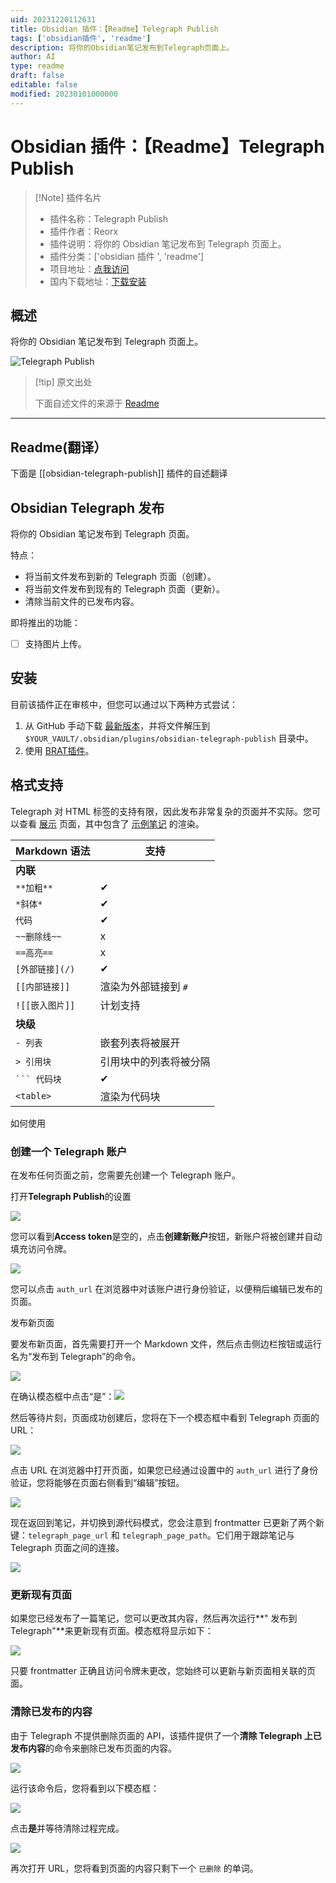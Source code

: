 ```yaml
---
uid: 20231220112631
title: Obsidian 插件：【Readme】Telegraph Publish
tags: ['obsidian插件', 'readme']
description: 将你的Obsidian笔记发布到Telegraph页面上。
author: AI
type: readme
draft: false
editable: false
modified: 20230101000000
---
```


# Obsidian 插件：【Readme】Telegraph Publish

> [!Note] 插件名片
> - 插件名称：Telegraph Publish
> - 插件作者：Reorx
> - 插件说明：将你的 Obsidian 笔记发布到 Telegraph 页面上。
> - 插件分类：['obsidian 插件 ', 'readme']
> - 项目地址：[点我访问](https://github.com/reorx/obsidian-telegraph-publish)
> - 国内下载地址：[下载安装](https://pkmer.cn/products/plugin/pluginMarket/?obsidian-telegraph-publish)

## 概述

将你的 Obsidian 笔记发布到 Telegraph 页面上。

![Telegraph Publish](https://cdn.pkmer.cn/covers/obsidian-telegraph-publish.png!pkmer)

> [!tip] 原文出处
>
>下面自述文件的来源于 [Readme](https://ghproxy.net/https://raw.githubusercontent.com/reorx/obsidian-telegraph-publish/master/README.md)

---

## Readme(翻译）

下面是 [[obsidian-telegraph-publish]] 插件的自述翻译

## Obsidian Telegraph 发布

将你的 Obsidian 笔记发布到 Telegraph 页面。

特点：

- 将当前文件发布到新的 Telegraph 页面（创建）。
- 将当前文件发布到现有的 Telegraph 页面（更新）。
- 清除当前文件的已发布内容。

即将推出的功能：

- [ ] 支持图片上传。

## 安装

目前该插件正在审核中，但您可以通过以下两种方式尝试：

1. 从 GitHub 手动下载 [最新版本](https://github.com/reorx/obsidian-telegraph-publish/releases)，并将文件解压到 `$YOUR_VAULT/.obsidian/plugins/obsidian-telegraph-publish` 目录中。
2. 使用 [BRAT插件](https://github.com/TfTHacker/obsidian42-brat)。

## 格式支持

Telegraph 对 HTML 标签的支持有限，因此发布非常复杂的页面并不实际。您可以查看 [展示](https://telegra.ph/2022031122-Test-telegraph-publish-02-03-12) 页面，其中包含了 [示例笔记](./sample_note.md) 的渲染。

|Markdown 语法|支持|
|---|---|
|**内联**| |
|`**加粗**`|✔|
|`*斜体*`|✔|
|`代码`|✔|
|`~~删除线~~`|x|
|`==高亮==`|x|
|`[外部链接](/)`|✔|
|`[[内部链接]]`|渲染为外部链接到 `#`|
|`![[嵌入图片]]`|计划支持|
|**块级**| |
|`- 列表`|嵌套列表将被展开|
|`> 引用块`|引用块中的列表将被分隔|
|<code>\`\`\` 代码块</code>|✔|
|`<table>`|渲染为代码块|

如何使用

### 创建一个 Telegraph 账户

在发布任何页面之前，您需要先创建一个 Telegraph 账户。

打开**Telegraph Publish**的设置

![](https://cdn.pkmer.cn/covers/obsidian-telegraph-publish_2_0.png!pkmer)

您可以看到**Access token**是空的，点击**创建新账户**按钮，新账户将被创建并自动填充访问令牌。

![](https://cdn.pkmer.cn/covers/obsidian-telegraph-publish_2_1.png!pkmer)

您可以点击 `auth_url` 在浏览器中对该账户进行身份验证，以便稍后编辑已发布的页面。

发布新页面

要发布新页面，首先需要打开一个 Markdown 文件，然后点击侧边栏按钮或运行名为“发布到 Telegraph”的命令。

![](https://cdn.pkmer.cn/covers/obsidian-telegraph-publish_2_2.png!pkmer)

在确认模态框中点击“是”：![](https://cdn.pkmer.cn/covers/obsidian-telegraph-publish_2_3.png!pkmer)

然后等待片刻，页面成功创建后，您将在下一个模态框中看到 Telegraph 页面的 URL：

![](https://cdn.pkmer.cn/covers/obsidian-telegraph-publish_2_4.png!pkmer)

点击 URL 在浏览器中打开页面，如果您已经通过设置中的 `auth_url` 进行了身份验证，您将能够在页面右侧看到“编辑”按钮。

![](https://cdn.pkmer.cn/covers/obsidian-telegraph-publish_2_5.png!pkmer)

现在返回到笔记，并切换到源代码模式，您会注意到 frontmatter 已更新了两个新键：`telegraph_page_url` 和 `telegraph_page_path`。它们用于跟踪笔记与 Telegraph 页面之间的连接。

![](https://cdn.pkmer.cn/covers/obsidian-telegraph-publish_2_6.png!pkmer)

### 更新现有页面

如果您已经发布了一篇笔记，您可以更改其内容，然后再次运行**" 发布到 Telegraph"**来更新现有页面。模态框将显示如下：

![](https://cdn.pkmer.cn/covers/obsidian-telegraph-publish_2_7.png!pkmer)

只要 frontmatter 正确且访问令牌未更改，您始终可以更新与新页面相关联的页面。

### 清除已发布的内容

由于 Telegraph 不提供删除页面的 API，该插件提供了一个**清除 Telegraph 上已发布内容**的命令来删除已发布页面的内容。

![](https://cdn.pkmer.cn/covers/obsidian-telegraph-publish_2_8.png!pkmer)

运行该命令后，您将看到以下模态框：

![](https://cdn.pkmer.cn/covers/obsidian-telegraph-publish_2_9.png!pkmer)

点击**是**并等待清除过程完成。

![](https://cdn.pkmer.cn/covers/obsidian-telegraph-publish_2_10.png!pkmer)

再次打开 URL，您将看到页面的内容只剩下一个 `已删除` 的单词。
